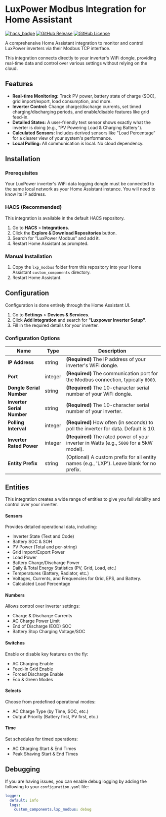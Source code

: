 # LuxPower Modbus Integration for Home Assistant

[![hacs_badge](https://img.shields.io/badge/HACS-Default-orange.svg)](https://github.com/hacs/integration)
[![GitHub Release](https://img.shields.io/github/v/release/ant0nkr/luxpower-modbus-hacs?style=for-the-badge)](https://github.com/ant0nkr/luxpower-modbus-hacs/releases)
[![GitHub License](https://img.shields.io/github/license/ant0nkr/luxpower-modbus-hacs?style=for-the-badge)](https://github.com/ant0nkr/luxpower-modbus-hacs/blob/main/LICENSE)

A comprehensive Home Assistant integration to monitor and control LuxPower inverters via their Modbus TCP interface.

This integration connects directly to your inverter's WiFi dongle, providing real-time data and control over various settings without relying on the cloud.

## Features

* **Real-time Monitoring:** Track PV power, battery state of charge (SOC), grid import/export, load consumption, and more.
* **Inverter Control:** Change charge/discharge currents, set timed charging/discharging periods, and enable/disable features like grid feed-in.
* **Detailed States:** A user-friendly text sensor shows exactly what the inverter is doing (e.g., "PV Powering Load & Charging Battery").
* **Calculated Sensors:** Includes derived sensors like "Load Percentage" for a clearer view of your system's performance.
* **Local Polling:** All communication is local. No cloud dependency.

## Installation

### Prerequisites

Your LuxPower inverter's WiFi data logging dongle must be connected to the same local network as your Home Assistant instance. You will need to know its IP address.

### HACS (Recommended)

This integration is available in the default HACS repository.
1.  Go to **HACS** > **Integrations**.
2.  Click the **Explore & Download Repositories** button.
3.  Search for "LuxPower Modbus" and add it.
4.  Restart Home Assistant as prompted.

### Manual Installation

1.  Copy the `lxp_modbus` folder from this repository into your Home Assistant `custom_components` directory.
2.  Restart Home Assistant.

## Configuration

Configuration is done entirely through the Home Assistant UI.

1.  Go to **Settings** > **Devices & Services**.
2.  Click **Add Integration** and search for **"Luxpower Inverter Setup"**.
3.  Fill in the required details for your inverter.

### Configuration Options

| Name                      | Type   | Description                                                                                 |
| ------------------------- | ------ | ------------------------------------------------------------------------------------------- |
| **IP Address** | string | **(Required)** The IP address of your inverter's WiFi dongle.                                 |
| **Port** | integer| **(Required)** The communication port for the Modbus connection, typically `8000`.              |
| **Dongle Serial Number** | string | **(Required)** The 10-character serial number of your WiFi dongle.                            |
| **Inverter Serial Number**| string | **(Required)** The 10-character serial number of your inverter.                               |
| **Polling Interval** | integer| **(Required)** How often (in seconds) to poll the inverter for data. Default is 10.           |
| **Inverter Rated Power** | integer| **(Required)** The rated power of your inverter in Watts (e.g., `5000` for a 5kW model).      |
| **Entity Prefix** | string | (Optional) A custom prefix for all entity names (e.g., 'LXP'). Leave blank for no prefix.   |

## Entities

This integration creates a wide range of entities to give you full visibility and control over your inverter.

#### Sensors
Provides detailed operational data, including:
* Inverter State (Text and Code)
* Battery SOC & SOH
* PV Power (Total and per-string)
* Grid Import/Export Power
* Load Power
* Battery Charge/Discharge Power
* Daily & Total Energy Statistics (PV, Grid, Load, etc.)
* Temperatures (Battery, Radiator, etc.)
* Voltages, Currents, and Frequencies for Grid, EPS, and Battery.
* Calculated Load Percentage

#### Numbers
Allows control over inverter settings:
* Charge & Discharge Currents
* AC Charge Power Limit
* End of Discharge (EOD) SOC
* Battery Stop Charging Voltage/SOC

#### Switches
Enable or disable key features on the fly:
* AC Charging Enable
* Feed-In Grid Enable
* Forced Discharge Enable
* Eco & Green Modes

#### Selects
Choose from predefined operational modes:
* AC Charge Type (by Time, SOC, etc.)
* Output Priority (Battery first, PV first, etc.)

#### Time
Set schedules for timed operations:
* AC Charging Start & End Times
* Peak Shaving Start & End Times

## Debugging

If you are having issues, you can enable debug logging by adding the following to your `configuration.yaml` file:

```yaml
logger:
  default: info
  logs:
    custom_components.lxp_modbus: debug
